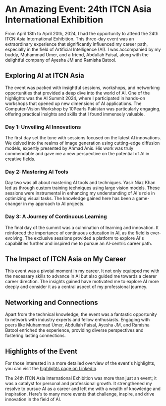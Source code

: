 # An Amazing Event: 24th ITCN Asia International Exhibition

From April 18th to April 20th, 2024, I had the opportunity to attend the 24th ITCN Asia International Exhibition. This three-day event was an extraordinary experience that significantly influenced my career path, especially in the field of Artificial Intelligence (AI). I was accompanied by my buddy, Muhammad Umer, and a friend, Abdullah Faisal, along with the delightful company of Ayesha JM and Ramisha Batool.

## Exploring AI at ITCN Asia

The event was packed with insightful sessions, workshops, and networking opportunities that provided a deep dive into the world of AI. One of the highlights was the AI Summit 2024, where I participated in hands-on workshops that opened up new dimensions of AI applications. The Computer-Vision Workshop by 10Pearls Pakistan was particularly engaging, offering practical insights and skills that I found immensely valuable.

### Day 1: Unveiling AI Innovations

The first day set the tone with sessions focused on the latest AI innovations. We delved into the realms of image generation using cutting-edge diffusion models, expertly presented by Ahmad Anis. His work was truly commendable and gave me a new perspective on the potential of AI in creative fields.

### Day 2: Mastering AI Tools

Day two was all about mastering AI tools and techniques. Yasir Niaz Khan led us through custom training techniques using large vision models. These sessions were instrumental in enhancing my understanding of AI's role in optimizing visual tasks. The knowledge gained here has been a game-changer in my approach to AI projects.

### Day 3: A Journey of Continuous Learning

The final day of the summit was a culmination of learning and innovation. It reinforced the importance of continuous education in AI, as the field is ever-evolving. The exclusive sessions provided a platform to explore AI's capabilities further and inspired me to pursue an AI-centric career path.

## The Impact of ITCN Asia on My Career

This event was a pivotal moment in my career. It not only equipped me with the necessary skills to advance in AI but also guided me towards a clearer career direction. The insights gained have motivated me to explore AI more deeply and consider it as a central aspect of my professional journey.

## Networking and Connections

Apart from the technical knowledge, the event was a fantastic opportunity to network with industry experts and fellow enthusiasts. Engaging with peers like Muhammad Umer, Abdullah Faisal, Ayesha JM, and Ramisha Batool enriched the experience, providing diverse perspectives and fostering lasting connections.

## Highlights of the Event

For those interested in a more detailed overview of the event's highlights, you can visit the [highlights page on LinkedIn](https://www.linkedin.com/posts/m-abdullah-ahmad_24th-itcn-asia-international-exhibition-highlights-activity-7187534898692296704-XQGf?utm_source=share&utm_medium=member_desktop).


The 24th ITCN Asia International Exhibition was more than just an event; it was a catalyst for personal and professional growth. It strengthened my resolve to pursue AI as a career and left me with a wealth of knowledge and inspiration. Here's to many more events that challenge, inspire, and drive innovation in the field of AI.